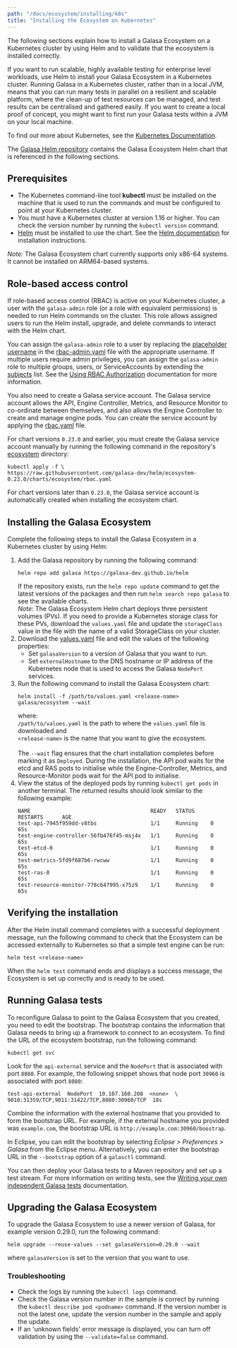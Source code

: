 ```yaml
---
path: "/docs/ecosystem/installing/k8s"
title: "Installing the Ecosystem on Kubernetes"
---
```


The following sections explain how to install a Galasa Ecosystem on a Kubernetes cluster by using Helm and to validate that the ecosystem is installed correctly.

If you want to run scalable, highly available testing for enterprise level workloads, use Helm to install your Galasa Ecosystem in a Kubernetes cluster. Running Galasa in a Kubernetes cluster, rather than in a local JVM, means that you can run many tests in parallel on a resilient and scalable platform, where the clean-up of test resources can be managed, and test results can be centralised and gathered easily. If you want to create a local proof of concept, you might want to first run your Galasa tests within a JVM on your local machine.

To find out more about Kubernetes, see the <a href=https://kubernetes.io/docs/home/ target="_blank"> Kubernetes Documentation</a>.

The <a href=https://github.com/galasa-dev/helm target="_blank"> Galasa Helm repository</a> contains the Galasa Ecosystem Helm chart that is referenced in the following sections.


## Prerequisites

- The Kubernetes command-line tool **kubectl** must be installed on the machine that is used to run the commands and must be configured to point at your Kubernetes cluster. 
- You must have a Kubernetes cluster at version 1.16 or higher. You can check the version number by running the ```kubectl version``` command.  
- <a href=https://helm.sh target="_blank"> Helm</a> must be installed to use the chart. See the <a href=https://helm.sh/docs/ target="_blank"> Helm documentation</a> for installation instructions.

_Note:_ The Galasa Ecosystem chart currently supports only x86-64 systems. It cannot be installed on ARM64-based systems.

## Role-based access control

If role-based access control (RBAC) is active on your Kubernetes cluster, a user with the `galasa-admin` role (or a role with equivalent permissions) is needed to run Helm commands on the cluster. This role allows assigned users to run the Helm install, upgrade, and delete commands to interact with the Helm chart. 

You can assign the `galasa-admin` role to a user by replacing the <a href=https://github.com/galasa-dev/helm/blob/main/charts/ecosystem/rbac-admin.yaml#L39 target="_blank"> placeholder username</a> in the <a href=https://github.com/galasa-dev/helm/blob/main/charts/ecosystem/rbac-admin.yaml target="_blank"> rbac-admin.yaml</a> file with the appropriate username. If multiple users require admin privileges, you can assign the `galasa-admin` role to multiple groups, users, or ServiceAccounts by extending the <a href=https://github.com/galasa-dev/helm/blob/main/charts/ecosystem/rbac-admin.yaml#L36 target="_blank"> subjects</a> list. See the <a href=https://kubernetes.io/docs/reference/access-authn-authz/rbac/ target="_blank"> Using RBAC Authorization</a> documentation for more information.

You also need to create a Galasa service account. The Galasa service account allows the API, Engine Controller, Metrics, and Resource Monitor to co-ordinate between themselves, and also allows the Engine Controller to create and manage engine pods. You can create the service account by applying the <a href=https://github.com/galasa-dev/helm/blob/main/charts/ecosystem/templates/rbac.yaml target="_blank"> rbac.yaml</a> file. 

For chart versions `0.23.0` and earlier, you must create the Galasa service account manually by running the following command in the repository's <a href=https://github.com/galasa-dev/helm/tree/main/charts/ecosystem target="_blank"> ecosystem</a> directory:
```
kubectl apply -f \
https://raw.githubusercontent.com/galasa-dev/helm/ecosystem-0.23.0/charts/ecosystem/rbac.yaml
``` 

For chart versions later than `0.23.0`, the Galasa service account is automatically created when installing the ecosystem chart.  

## Installing the Galasa Ecosystem 

Complete the following steps to install the Galasa Ecosystem in a Kubernetes cluster by using Helm: 

1.	Add the Galasa repository by running the following command: 
    ``` 
    helm repo add galasa https://galasa-dev.github.io/helm
    ```
    If the repository exists, run the ```helm repo update``` command to get the latest versions of the packages and then run ```helm search repo galasa``` to see the available charts.<br>
    _Note:_ The Galasa Ecosystem Helm chart deploys three persistent volumes (PVs). If you need to provide a Kubernetes storage class for these PVs, download the  `values.yaml` file and update the `storageClass` value in the file with the name of a valid StorageClass on your cluster.
1. Download the <a href=https://github.com/galasa-dev/helm/blob/main/charts/ecosystem/values.yaml target="_blank"> values.yaml</a> file and edit the values of the following properties: 
    - Set `galasaVersion` to a version of Galasa that you want to run. 
    - Set `externalHostname` to the DNS hostname or IP address of the Kubernetes node that is used to access the Galasa `NodePort` services.
1.  Run the following command to install the Galasa Ecosystem chart:
    ```
	helm install -f /path/to/values.yaml <release-name> galasa/ecosystem --wait
    ```
    where:<br>
    `/path/to/values.yaml` is the path to where the `values.yaml` file is downloaded and<br>
    `<release-name>` is the name that you want to give the ecosystem.<br><br>
    The ```--wait``` flag ensures that the chart installation completes before marking it as `Deployed`. During the installation, the API pod waits for the etcd and RAS pods to initialise while the Engine-Controller, Metrics, and Resource-Monitor pods wait for the API pod to initialise.
1.	View the status of the deployed pods by running `kubectl get pods` in another terminal. The returned results should look similar to the following example:
    ```
    NAME                                      READY   STATUS     RESTARTS      AGE
    test-api-7945f959dd-v8tbs                 1/1     Running    0             65s
    test-engine-controller-56fb476f45-msj4x   1/1     Running    0             65s
    test-etcd-0                               1/1     Running    0             65s
    test-metrics-5fd9f687b6-rwcww             1/1     Running    0             65s
    test-ras-0                                1/1     Running    0             65s
    test-resource-monitor-778c647995-x75z9    1/1     Running    0             65s
    ```


## Verifying the installation

After the Helm install command completes with a successful deployment message, run the following command to check that the Ecosystem can be accessed externally to Kubernetes so that a simple test engine can be run:
```
helm test <release-name>
```
When the `helm test` command ends and displays a success message, the Ecosystem is set up correctly and is ready to be used.

## Running Galasa tests

To reconfigure Galasa to point to the Galasa Ecosystem that you created, you need to edit the bootstrap. The bootstrap contains the information that Galasa needs to bring up a framework to connect to an ecosystem. To find the URL of the ecosystem bootstrap, run the following command:
```
kubectl get svc
```
Look for the `api-external` service and the `NodePort` that is associated with port `8080`. For example, the following snippet shows that node port `30960` is associated with port `8080`:
```
test-api-external  NodePort  10.107.160.208  <none>  \
9010:31359/TCP,9011:31422/TCP,8080:30960/TCP  18s
```
Combine the information with the external hostname that you provided to form the bootstrap URL. For example, if the external hostname you provided was `example.com`, the bootstrap URL is `http://example.com:30960/boostrap`. 

In Eclipse, you can edit the bootstrap by selecting *Eclipse > Preferences > Galasa* from the Eclipse menu. Alternatively, you can enter the bootstrap URL in the ```--bootstrap``` option of a `galasctl` command.

You can then deploy your Galasa tests to a Maven repository and set up a test stream. For more information on writing tests, see the <a href=https://galasa.dev/docs/writing-own-tests> Writing your own independent Galasa tests</a> documentation.

## Upgrading the Galasa Ecosystem

To upgrade the Galasa Ecosystem to use a newer version of Galasa, for example version 0.29.0, run the following command:
```
helm upgrade --reuse-values --set galasaVersion=0.29.0 --wait
```
where `galasaVersion` is set to the version that you want to use.

### Troubleshooting

- Check the logs by running the ```kubectl logs``` command. 
- Check the Galasa version number in the sample is correct by running the ```kubectl describe pod <podname>``` command.  If the version number is not the latest one, update the version number in the sample and apply the update.
- If an 'unknown fields' error message is displayed, you can turn off validation by using the  ```--validate=false``` command. 

